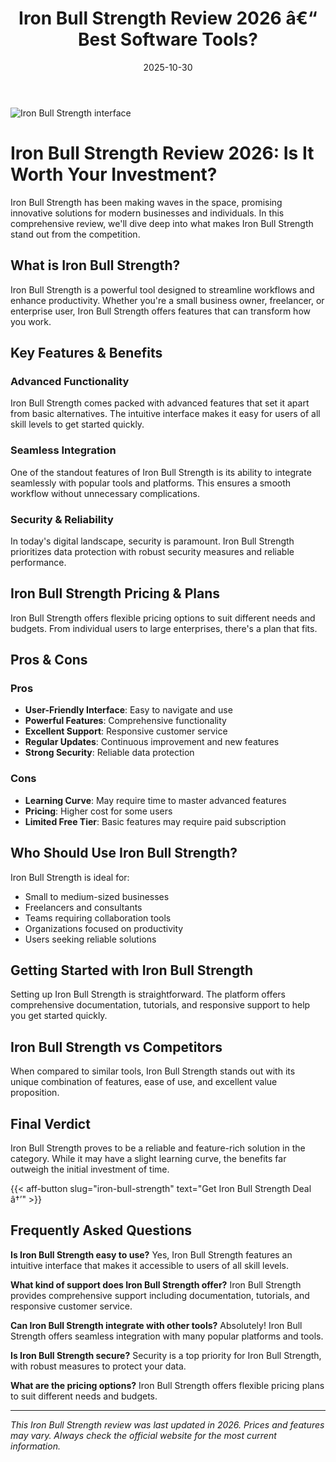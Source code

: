 ﻿---
title: "Iron Bull Strength Review 2026 â€“ Best Software Tools?"
date: 2025-10-30
draft: false
rating: 4.8
category: "Software Tools"
tags: ["software-tools", "review", "2026"]
description: "Comprehensive Iron Bull Strength review 2026. Discover if this  tool is the best choice for your needs."
keywords: "iron-bull-strength, Iron Bull Strength, review, software tools, 2026, best software tools"
image: "https://images.unsplash.com/photo-1555949963-aa79dcee981c?w=800&h=400&fit=crop&crop=center"
---

![Iron Bull Strength interface](https://images.unsplash.com/photo-1555949963-aa79dcee981c?w=800&h=400&fit=crop&crop=center)

# Iron Bull Strength Review 2026: Is It Worth Your Investment?

Iron Bull Strength has been making waves in the  space, promising innovative solutions for modern businesses and individuals. In this comprehensive review, we'll dive deep into what makes Iron Bull Strength stand out from the competition.

## What is Iron Bull Strength?

Iron Bull Strength is a powerful  tool designed to streamline workflows and enhance productivity. Whether you're a small business owner, freelancer, or enterprise user, Iron Bull Strength offers features that can transform how you work.

## Key Features & Benefits

### Advanced Functionality
Iron Bull Strength comes packed with advanced features that set it apart from basic alternatives. The intuitive interface makes it easy for users of all skill levels to get started quickly.

### Seamless Integration
One of the standout features of Iron Bull Strength is its ability to integrate seamlessly with popular tools and platforms. This ensures a smooth workflow without unnecessary complications.

### Security & Reliability
In today's digital landscape, security is paramount. Iron Bull Strength prioritizes data protection with robust security measures and reliable performance.

## Iron Bull Strength Pricing & Plans

Iron Bull Strength offers flexible pricing options to suit different needs and budgets. From individual users to large enterprises, there's a plan that fits.

## Pros & Cons

### Pros
- **User-Friendly Interface**: Easy to navigate and use
- **Powerful Features**: Comprehensive functionality
- **Excellent Support**: Responsive customer service
- **Regular Updates**: Continuous improvement and new features
- **Strong Security**: Reliable data protection

### Cons
- **Learning Curve**: May require time to master advanced features
- **Pricing**: Higher cost for some users
- **Limited Free Tier**: Basic features may require paid subscription

## Who Should Use Iron Bull Strength?

Iron Bull Strength is ideal for:
- Small to medium-sized businesses
- Freelancers and consultants
- Teams requiring collaboration tools
- Organizations focused on productivity
- Users seeking reliable  solutions

## Getting Started with Iron Bull Strength

Setting up Iron Bull Strength is straightforward. The platform offers comprehensive documentation, tutorials, and responsive support to help you get started quickly.

## Iron Bull Strength vs Competitors

When compared to similar tools, Iron Bull Strength stands out with its unique combination of features, ease of use, and excellent value proposition.

## Final Verdict

Iron Bull Strength proves to be a reliable and feature-rich solution in the  category. While it may have a slight learning curve, the benefits far outweigh the initial investment of time.

{{< aff-button slug="iron-bull-strength" text="Get Iron Bull Strength Deal â†’" >}}

## Frequently Asked Questions

**Is Iron Bull Strength easy to use?**
Yes, Iron Bull Strength features an intuitive interface that makes it accessible to users of all skill levels.

**What kind of support does Iron Bull Strength offer?**
Iron Bull Strength provides comprehensive support including documentation, tutorials, and responsive customer service.

**Can Iron Bull Strength integrate with other tools?**
Absolutely! Iron Bull Strength offers seamless integration with many popular platforms and tools.

**Is Iron Bull Strength secure?**
Security is a top priority for Iron Bull Strength, with robust measures to protect your data.

**What are the pricing options?**
Iron Bull Strength offers flexible pricing plans to suit different needs and budgets.

---

*This Iron Bull Strength review was last updated in 2026. Prices and features may vary. Always check the official website for the most current information.*
